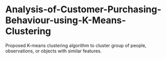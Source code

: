 # Analysis-of-Customer-Purchasing-Behaviour-using-K-Means-Clustering
Proposed K-means clustering algorithm to cluster group of people, observations, or objects with similar features.
